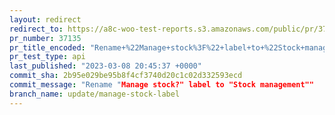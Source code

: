 ```yaml
---
layout: redirect
redirect_to: https://a8c-woo-test-reports.s3.amazonaws.com/public/pr/37135/api/index.html
pr_number: 37135
pr_title_encoded: "Rename+%22Manage+stock%3F%22+label+to+%22Stock+management%22"
pr_test_type: api
last_published: "2023-03-08 20:45:37 +0000"
commit_sha: 2b95e029be95b8f4cf3740d20c1c02d332593ecd
commit_message: "Rename "Manage stock?" label to "Stock management""
branch_name: update/manage-stock-label
---
```

